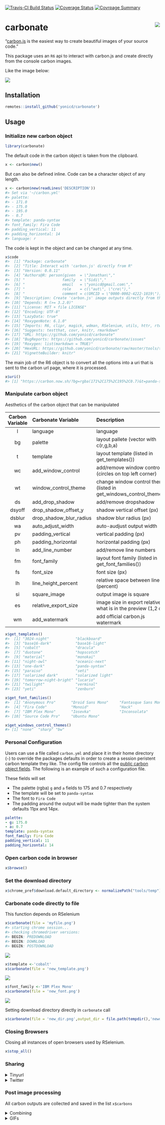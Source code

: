 
<!-- README.md is generated from README.Rmd. Please edit that file -->

[![Travis-CI Build
Status](https://travis-ci.org/yonicd/carbonate.svg?branch=master)](https://travis-ci.org/yonicd/carbonate)
[![Coverage
Status](https://img.shields.io/codecov/c/github/yonicd/carbonate/master.svg)](https://codecov.io/github/yonicd/carbonate?branch=master)
[![Covrpage
Summary](https://img.shields.io/badge/covrpage-Last_Build_2018_09_22-brightgreen.svg)](https://goo.gl/gNRcCb)

# carbonate <img src="tools/temp/hex.gif" align="right" />

“[carbon.js](https://carbon.now.sh/about) is the easiest way to create
beautiful images of your source code.”

This package uses an `R6` api to interact with carbon.js and create
directly from the console carbon images.

Like the image below:

![](tools/temp/myfile.png)

## Installation

``` r
remotes::install_github('yonicd/carbonate')
```

## Usage

### Initialize new carbon object

``` r
library(carbonate)
```

The default code in the carbon object is taken from the clipboard.

``` r
x <- carbon$new()
```

But can also be defined inline. Code can be a character object of any
length.

``` r
x <- carbon$new(readLines('DESCRIPTION'))
#> Set via '~/carbon.yml'
#> palette:
#> - 171.0
#> - 175.0
#> - 195.0
#> - 0.7
#> template: panda-syntax
#> font_family: Fira Code
#> padding_vertical: 11
#> padding_horizontal: 14
#> language: r
```

The code is kept in the object and can be changed at any time.

``` r
x$code
#>  [1] "Package: carbonate"                                                          
#>  [2] "Title: Interact with 'carbon.js' directly from R"                            
#>  [3] "Version: 0.0.11"                                                             
#>  [4] "Authors@R: person(given  = \"Jonathan\","                                    
#>  [5] "                 family  = \"Sidi\","                                        
#>  [6] "                 email   = \"yonicd@gmail.com\","                            
#>  [7] "                 role    = c(\"aut\", \"cre\"),"                             
#>  [8] "                 comment = c(ORCID = \"0000-0002-4222-1819\"))"              
#>  [9] "Description: Create 'carbon.js' image outputs directly from the 'R' console."
#> [10] "Depends: R (>= 3.2.0)"                                                       
#> [11] "License: MIT + file LICENSE"                                                 
#> [12] "Encoding: UTF-8"                                                             
#> [13] "LazyData: true"                                                              
#> [14] "RoxygenNote: 6.1.0"                                                          
#> [15] "Imports: R6, clipr, magick, wdman, RSelenium, utils, httr, rtweet, yaml"     
#> [16] "Suggests: testthat, covr, knitr, rmarkdown"                                  
#> [17] "URL: https://github.com/yonicd/carbonate"                                    
#> [18] "BugReports: https://github.com/yonicd/carbonate/issues"                      
#> [19] "Roxygen: list(markdown = TRUE)"                                              
#> [20] "HexURL: https://github.com/yonicd/carbonate/raw/master/tools/temp/hex.gif"   
#> [21] "VignetteBuilder: knitr"
```

The main job of the R6 object is to convert all the options into a uri
that is sent to the carbon url page, where it is processed.

``` r
x$uri()
#> [1] "https://carbon.now.sh/?bg=rgba(171%2C175%2C195%2C0.7)&t=panda-syntax&wt=none&l=r&ds=true&dsyoff=20px&dsblur=68px&wc=true&wa=true&pv=11px&ph=14px&ln=false&fm=Fira%20Code&fs=14px&lh=133%25&si=false&es=1x&wm=false&ts=false&code=Package%253A%2520carbonate%250ATitle%253A%2520Interact%2520with%2520%27carbon.js%27%2520directly%2520from%2520R%250AVersion%253A%25200.0.11%250AAuthors%2540R%253A%2520person(given%2520%2520%253D%2520%2522Jonathan%2522%252C%250A%2520%2520%2520%2520%2520%2520%2520%2520%2520%2520%2520%2520%2520%2520%2520%2520%2520family%2520%2520%253D%2520%2522Sidi%2522%252C%250A%2520%2520%2520%2520%2520%2520%2520%2520%2520%2520%2520%2520%2520%2520%2520%2520%2520email%2520%2520%2520%253D%2520%2522yonicd%2540gmail.com%2522%252C%250A%2520%2520%2520%2520%2520%2520%2520%2520%2520%2520%2520%2520%2520%2520%2520%2520%2520role%2520%2520%2520%2520%253D%2520c(%2522aut%2522%252C%2520%2522cre%2522)%252C%250A%2520%2520%2520%2520%2520%2520%2520%2520%2520%2520%2520%2520%2520%2520%2520%2520%2520comment%2520%253D%2520c(ORCID%2520%253D%2520%25220000-0002-4222-1819%2522))%250ADescription%253A%2520Create%2520%27carbon.js%27%2520image%2520outputs%2520directly%2520from%2520the%2520%27R%27%2520console.%250ADepends%253A%2520R%2520(%253E%253D%25203.2.0)%250ALicense%253A%2520MIT%2520%252B%2520file%2520LICENSE%250AEncoding%253A%2520UTF-8%250ALazyData%253A%2520true%250ARoxygenNote%253A%25206.1.0%250AImports%253A%2520R6%252C%2520clipr%252C%2520magick%252C%2520wdman%252C%2520RSelenium%252C%2520utils%252C%2520httr%252C%2520rtweet%252C%2520yaml%250ASuggests%253A%2520testthat%252C%2520covr%252C%2520knitr%252C%2520rmarkdown%250AURL%253A%2520https%253A%252F%252Fgithub.com%252Fyonicd%252Fcarbonate%250ABugReports%253A%2520https%253A%252F%252Fgithub.com%252Fyonicd%252Fcarbonate%252Fissues%250ARoxygen%253A%2520list(markdown%2520%253D%2520TRUE)%250AHexURL%253A%2520https%253A%252F%252Fgithub.com%252Fyonicd%252Fcarbonate%252Fraw%252Fmaster%252Ftools%252Ftemp%252Fhex.gif%250AVignetteBuilder%253A%2520knitr"
```

### Manipulate carbon object

Aesthetics of the carbon object that can be
manipulated

| Carbon Variable | Carbonate Variable         | Description                                                              |         Default          |
| :-------------: | :------------------------- | :----------------------------------------------------------------------- | :----------------------: |
|        l        | language                   | language                                                                 |            r             |
|       bg        | palette                    | layout pallete (vector with c(r,g,b,a)                                   | c(r=171,g=184,b=195,a=1) |
|        t        | template                   | layout template (listed in get\_templates())                             |          ‘seti’          |
|       wc        | add\_window\_control       | add/remove window controls (circles on top left corner)                  |           TRUE           |
|       wt        | window\_control\_theme     | change window control themes (listed in get\_windows\_control\_themes()) |          ‘none’          |
|       ds        | add\_drop\_shadow          | add/remove dropshadow                                                    |           TRUE           |
|     dsyoff      | drop\_shadow\_offset\_y    | shadow vertical offset (px)                                              |            20            |
|     dsblur      | drop\_shadow\_blur\_radius | shadow blur radius (px)                                                  |            68            |
|       wa        | auto\_adjust\_width        | auto-audjust output width                                                |           TRUE           |
|       pv        | padding\_vertical          | vertical padding (px)                                                    |            48            |
|       ph        | padding\_horizontal        | horizontal padding (px)                                                  |            32            |
|       ln        | add\_line\_number          | add/remove line numbers                                                  |          FALSE           |
|       fm        | font\_family               | layout font family (listed in get\_font\_families())                     |          ‘Hack’          |
|       fs        | font\_size                 | font size (px)                                                           |            14            |
|       lh        | line\_height\_percent      | relative space between lines (percent)                                   |           133            |
|       si        | square\_image              | output image is square                                                   |          FALSE           |
|       es        | relative\_export\_size     | image size in export relative to what is in the preview (1,2 or 4)       |            1             |
|       wm        | add\_watermark             | add official carbon.js watermark                                         |          FALSE           |

``` r
x$get_templates()
#>  [1] "3024-night"            "blackboard"           
#>  [3] "base16-dark"           "base16-light"         
#>  [5] "cobalt"                "dracula"              
#>  [7] "duotone"               "hopscotch"            
#>  [9] "material"              "monokai"              
#> [11] "night-owl"             "oceanic-next"         
#> [13] "one-dark"              "panda-syntax"         
#> [15] "paraiso"               "seti"                 
#> [17] "solarized dark"        "solarized light"      
#> [19] "tomorrow-night-bright" "lucario"              
#> [21] "twilight"              "verminal"             
#> [23] "yeti"                  "zenburn"
```

``` r
x$get_font_families()
#>  [1] "Anonymous Pro"       "Droid Sans Mono"     "Fantasque Sans Mono"
#>  [4] "Fira Code"           "Monoid"              "Hack"               
#>  [7] "IBM Plex Mono"       "Iosevka"             "Inconsolata"        
#> [10] "Source Code Pro"     "Ubuntu Mono"
```

``` r
x$get_windows_control_themes()
#> [1] "none"  "sharp" "bw"
```

### Personal Configuration

Users can use a file called `carbon.yml` and place it in their home
directory (`~`) to override the packages defaults in order to create a
session peristent carbon template they like. The config file controls
all the [public carbon object fields](#manipulate-carbon-object). The
following is an example of such a configuration file.

These fields will set

  - The palette (rgba) `g` and `a` fields to 175 and 0.7 respectively
  - The template will be set to `panda-syntax`
  - The font to `Fira Code`
  - The padding around the output will be made tighter than the system
    defaults 11px and 14px.

<!-- end list -->

``` yml
palette:
- g: 175.0
- a: 0.7
template: panda-syntax
font_family: Fira Code
padding_vertical: 11
padding_horizontal: 14
```

### Open carbon code in browser

``` r
x$browse()
```

### Set the download directory

``` r
x$chrome_pref$download.default_directory <- normalizePath("tools/temp")
```

### Carbonate code directly to file

This function depends on RSelenium

``` r
x$carbonate(file = 'myfile.png')
#> starting chrome session...
#> checking chromedriver versions:
#> BEGIN: PREDOWNLOAD
#> BEGIN: DOWNLOAD
#> BEGIN: POSTDOWNLOAD
```

![](tools/readme/README-unnamed-chunk-13-1.png)<!-- -->

``` r
x$template <-'cobalt'
x$carbonate(file = 'new_template.png')
```

![](tools/readme/README-unnamed-chunk-15-1.png)<!-- -->

``` r
x$font_family <-'IBM Plex Mono'
x$carbonate(file = 'new_font.png')
```

![](tools/readme/README-unnamed-chunk-17-1.png)<!-- -->

Setting download directory directly in `carbonate`
call

``` r
x$carbonate(file = 'new_dir.png',output_dir = file.path(tempdir(),'newdir'))
```

### Closing Browsers

Closing all instances of open browsers used by RSelenium.

``` r
x$stop_all()
```

### Sharing

<details>

<summary>Tinyurl</summary>

You can also put a tinyurl link as a watermark on the image produced
that will open to the carbon.now.sh page that has the code in the image.

``` r
x$add_tinyurl <- TRUE
x$carbonate(file = 'tiny_url.png')
```

![](tools/readme/README-unnamed-chunk-20-1.png)<!-- -->

If you just want the tinyurl link without the image to use in a tweet
you can create it using

``` r
x$tiny()
#> [1] "http://tinyurl.com/y76ryguk"
```

Or you can put the link directly on your clipboard

``` r
x$tiny(clip = TRUE)
#> [1] "http://tinyurl.com/y76ryguk"
clipr::read_clip()
#> [1] "http://tinyurl.com/y76ryguk"
```

</details>

<details>

<summary>Twitter</summary>

##### Direct

You can also directly tweet the image. An automatic status is created
with two options

  - Default
      - Created in R using the Carbonate 📦
  - When `add_tinyurl <- TRUE`
      - Created in R using the Carbonate 📦 Check out this script at 🔗
        <http://tinyurl.com/y76ryguk>
  - Manual
      - Using `tweet_status` you can write your own status.

<!-- end list -->

``` r
x <- carbonate::carbon$new()
x$tweet <- TRUE
x$carbonate()
```

##### Post process (Batch)

If you have images stored in `x$carbons` you can post them also in a
tweet using.

``` r
# for multiple png attachments
x$rtweet(x$carbons,media_type = 'png') #using default status

# subsets of images
x$rtweet(status='These are images',x$carbons[c(1,3)],media_type = 'png')

# for gifs
x$rtweet(status='This is a gif', x$carbons,media_type = 'gif')
```

</details>

### Post image processing

All carbon outputs are collected and saved in the list `x$carbons`

<details>

<summary>Combining</summary>

``` r
x$carbons%>%
  magick::image_scale('300')%>%
  magick::image_append()
```

![](tools/readme/README-unnamed-chunk-25-1.png)<!-- -->

``` r

x$carbons%>%
  magick::image_scale('300')%>%
  magick::image_append(stack = TRUE)
```

![](tools/readme/README-unnamed-chunk-25-2.png)<!-- -->

</details>

<details>

<summary>GIFs</summary>

``` r
x$carbons%>%
  magick::image_animate(fps = 1)
```

![](tools/readme/README-unnamed-chunk-26-1.gif)<!-- -->

</details>
